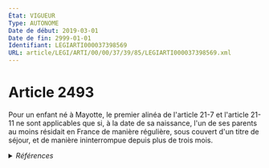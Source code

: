 ```yaml
---
État: VIGUEUR
Type: AUTONOME
Date de début: 2019-03-01
Date de fin: 2999-01-01
Identifiant: LEGIARTI000037398569
URL: article/LEGI/ARTI/00/00/37/39/85/LEGIARTI000037398569.xml
---
```


<h1>Article 2493</h1>

Pour un enfant né à Mayotte, le premier alinéa de l'article 21-7 et l'article
21-11 ne sont applicables que si, à la date de sa naissance, l'un de ses parents
au moins résidait en France de manière régulière, sous couvert d'un titre de
séjour, et de manière ininterrompue depuis plus de trois mois.


<details>
  <summary><em>Références</em></summary>

  <h2>Articles faisant référence à l'article</h2>
  
  <ul>
    <li>
      <a href="https://legal.tricoteuses.fr//redirection/LEGIARTI000006419869?vers=git&vers=legifrance">Code civil - article 21-11 AUTONOME MODIFIE, en vigueur du 1994-01-01 au 1998-09-01</a> CITATION cible
    </li>
    <li>
      <a href="https://legal.tricoteuses.fr//redirection/LEGIARTI000006419870?vers=git&vers=legifrance">Code civil - article 21-11 AUTONOME MODIFIE, en vigueur du 1998-09-01 au 2007-11-21</a> CITATION cible
    </li>
    <li>
      <a href="https://legal.tricoteuses.fr//redirection/LEGIARTI000006419871?vers=git&vers=legifrance">Code civil - article 21-11 AUTONOME VIGUEUR, en vigueur depuis le 2007-11-21</a> CITATION cible
    </li>
    <li>
      <a href="https://legal.tricoteuses.fr//redirection/LEGIARTI000006419825?vers=git&vers=legifrance">Code civil - article 21-7 AUTONOME MODIFIE, en vigueur du 1994-01-01 au 1998-09-01</a> CITATION cible
    </li>
    <li>
      <a href="https://legal.tricoteuses.fr//redirection/LEGIARTI000006419826?vers=git&vers=legifrance">Code civil - article 21-7 AUTONOME MODIFIE, en vigueur du 1998-09-01 au 2020-01-01</a> CITATION cible
    </li>
    <li>
      <a href="https://legal.tricoteuses.fr//redirection/LEGIARTI000039366780?vers=git&vers=legifrance">Code civil - article 21-7 AUTONOME VIGUEUR, en vigueur depuis le 2020-01-01</a> CITATION cible
    </li>
    <li>
      <a href="https://legal.tricoteuses.fr//redirection/LEGIARTI000037382513?vers=git&vers=legifrance">LOI n° 2018-778 du 10 septembre 2018 pour une immigration maîtrisée, un droit d'asile effectif et une intégration réussie - article 16 ENTIEREMENT_MODIF</a> MODIFIE source
    </li>
  </ul>
  
  <h2>Références faites par l'article</h2>
  
  <ul>
    <li>
      2018-09-10 MODIFIE cible <a href="https://legal.tricoteuses.fr//redirection/LEGIARTI000037382513?vers=git&vers=legifrance">LOI n° 2018-778 du 10 septembre 2018 pour une immigration maîtrisée, un droit d'asile effectif et une intégration réussie - article 16 ENTIEREMENT_MODIF</a>
    </li>
    <li>
      2999-01-01 CITATION source <a href="https://legal.tricoteuses.fr//redirection/LEGIARTI000006419869?vers=git&vers=legifrance">Code civil - article 21-11 AUTONOME MODIFIE, en vigueur du 1994-01-01 au 1998-09-01</a>
    </li>
    <li>
      2999-01-01 CITATION source <a href="https://legal.tricoteuses.fr//redirection/LEGIARTI000006419825?vers=git&vers=legifrance">Code civil - article 21-7 AUTONOME MODIFIE, en vigueur du 1994-01-01 au 1998-09-01</a>
    </li>
    <li>
      2999-01-01 CONCORDE cible <a href="https://legal.tricoteuses.fr//redirection/LEGIARTI000006448089?vers=git&vers=legifrance">Code civil - article 2288 AUTONOME TRANSFERE, en vigueur du 2004-06-01 au 2006-03-24</a>
    </li>
    <li>
      2999-01-01 CONCORDANCE source <a href="https://legal.tricoteuses.fr//redirection/LEGIARTI000006448089?vers=git&vers=legifrance">Code civil - article 2288 AUTONOME TRANSFERE, en vigueur du 2004-06-01 au 2006-03-24</a>
    </li>
    <li>
      2999-01-01 CITATION cible <a href="https://legal.tricoteuses.fr//redirection/LEGIARTI000037398560?vers=git&vers=legifrance">Code civil - article 2494 AUTONOME VIGUEUR, en vigueur depuis le 2019-03-01</a>
    </li>
    <li>
      CODIFICATION source Loi 1804-03-15
    </li>
  </ul>
</details>

